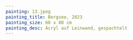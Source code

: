 ```yaml
---
painting: 13.jpeg
painting_title: Bergsee, 2023
painting_size: 60 x 80 cm
painting_desc: Acryl auf Leinwand, gespachtelt
---
```

